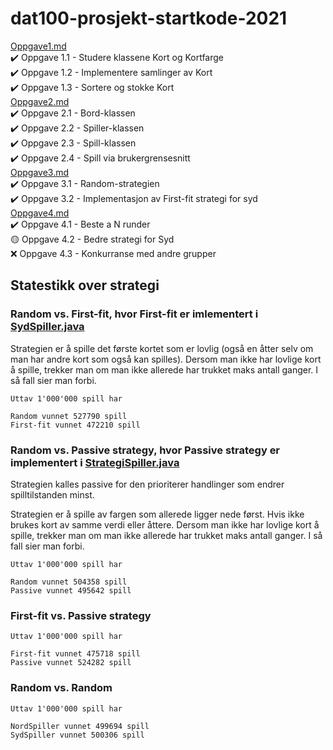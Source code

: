 # dat100-prosjekt-startkode-2021
[Oppgave1.md](https://github.com/dat100hib/dat100-prosjekt-testing-2021/blob/main/docs/oppgave1.md)  
  ✔️ Oppgave 1.1 - Studere klassene Kort og Kortfarge  
  ✔️ Oppgave 1.2 - Implementere samlinger av Kort  
  ✔️ Oppgave 1.3 - Sortere og stokke Kort  
[Oppgave2.md](https://github.com/dat100hib/dat100-prosjekt-testing-2021/blob/main/docs/oppgave2.md)  
  ✔️ Oppgave 2.1 - Bord-klassen  
  ✔️ Oppgave 2.2 - Spiller-klassen  
  ✔️ Oppgave 2.3 - Spill-klassen  
  ✔️ Oppgave 2.4 - Spill via brukergrensesnitt  
[Oppgave3.md](https://github.com/dat100hib/dat100-prosjekt-testing-2021/blob/main/docs/oppgave3.md)  
  ✔️ Oppgave 3.1 - Random-strategien  
  ✔️ Oppgave 3.2 - Implementasjon av First-fit strategi for syd  
[Oppgave4.md](https://github.com/dat100hib/dat100-prosjekt-testing-2021/blob/main/docs/oppgave4.md)  
  ✔️ Oppgave 4.1 - Beste a N runder  
  🟡 Oppgave 4.2 - Bedre strategi for Syd  
  ❌ Oppgave 4.3 - Konkurranse med andre grupper  
 
## Statestikk over strategi
### Random vs. First-fit, hvor First-fit er imlementert i [SydSpiller.java](src/no/hvl/dat100/prosjekt/kontroll/SydSpiller.java)
Strategien er å spille det første kortet som er lovlig (også en åtter selv om man har andre kort som også kan spilles). Dersom man ikke har lovlige kort å spille, trekker man om man ikke allerede har trukket maks antall ganger. I så fall sier man forbi.
``` 
Uttav 1'000'000 spill har  
  
Random vunnet 527790 spill
First-fit vunnet 472210 spill
```
  
### Random vs. Passive strategy, hvor Passive strategy er implementert i [StrategiSpiller.java](src/no/hvl/dat100/prosjekt/kontroll/StrategiSpiller.java)
Strategien kalles passive for den prioriterer handlinger som endrer spilltilstanden minst. 

Strategien er å spille av fargen som allerede ligger nede først. Hvis ikke brukes kort av samme verdi eller åttere. Dersom man ikke har lovlige kort å spille, trekker man om man ikke allerede har trukket maks antall ganger. I så fall sier man forbi.
```
Uttav 1'000'000 spill har

Random vunnet 504358 spill
Passive vunnet 495642 spill
```

### First-fit vs. Passive strategy
```
Uttav 1'000'000 spill har

First-fit vunnet 475718 spill
Passive vunnet 524282 spill
```

### Random vs. Random
```
Uttav 1'000'000 spill har

NordSpiller vunnet 499694 spill
SydSpiller vunnet 500306 spill
```
